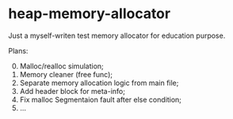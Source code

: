 # heap-memory-allocator

Just a myself-writen test memory allocator for education purpose.

Plans:

0. Malloc/realloc simulation;
1. Memory cleaner (free func);
2. Separate memory allocation logic from main file;
3. Add header block for meta-info;
4. Fix malloc Segmentaion fault after else condition;
5. ...